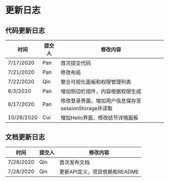 # 更新日志
## 代码更新日志
| 时间      | 提交人 | 修改内容                     |
| --------- | ------ | ---------------------------- |
| 7/17/2020 | Pan    | 首次提交代码                 |
| 7/21/2020 | Pan    | 修改布局                     |
| 7/22/2020 | Qin    | 整合可视化面板和权限管理列表 |
| 8/3/2020  | Pan    | 增加侧边栏组件，内容根据权限生成 |
| 8/17/2020  | Pan    | 修改登录界面，增加用户信息保存至sessionStorage并读取 |
| 10/26/2020 | Cui | 增加Hello界面，修改结节详情面板 |

## 文档更新日志
| 时间      | 提交人 | 修改内容                     |
| --------- | ------ | ---------------------------- |
| 7/28/2020 | Qin    | 首次发布文档                |
| 7/28/2020 | Qin    | 更新API定义，项目依赖和README |



